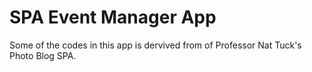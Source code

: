 <h1>SPA Event Manager App</h1>
Some of the codes in this app is dervived from of Professor Nat Tuck's Photo Blog SPA.
